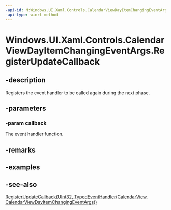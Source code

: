 ```yaml
---
-api-id: M:Windows.UI.Xaml.Controls.CalendarViewDayItemChangingEventArgs.RegisterUpdateCallback(Windows.Foundation.TypedEventHandler{Windows.UI.Xaml.Controls.CalendarView,Windows.UI.Xaml.Controls.CalendarViewDayItemChangingEventArgs})
-api-type: winrt method
---
```


<!-- Method syntax
public void RegisterUpdateCallback(Windows.Foundation.TypedEventHandler<Windows.UI.Xaml.Controls.CalendarView, Windows.UI.Xaml.Controls.CalendarViewDayItemChangingEventArgs> callback)
-->

# Windows.UI.Xaml.Controls.CalendarViewDayItemChangingEventArgs.RegisterUpdateCallback

## -description
Registers the event handler to be called again during the next phase.



## -parameters
### -param callback
The event handler function.

## -remarks

## -examples

## -see-also
[RegisterUpdateCallback(UInt32, TypedEventHandler(CalendarView, CalendarViewDayItemChangingEventArgs))](calendarviewdayitemchangingeventargs_registerupdatecallback_1584152524.md)
